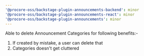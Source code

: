 ```yaml
---
'@procore-oss/backstage-plugin-announcements-backend': minor
'@procore-oss/backstage-plugin-announcements-react': minor
'@procore-oss/backstage-plugin-announcements': minor
---
```


Able to delete Announcement Categories for following benefits:-

1. If created by mistake, a user can delete that
2. Categories doesn't get cluttered
